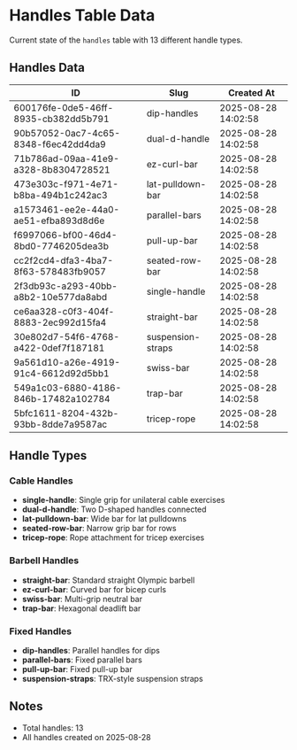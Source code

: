 # Handles Table Data

Current state of the `handles` table with 13 different handle types.

## Handles Data

| ID | Slug | Created At |
|---|---|---|
| 600176fe-0de5-46ff-8935-cb382dd5b791 | dip-handles | 2025-08-28 14:02:58 |
| 90b57052-0ac7-4c65-8348-f6ec42dd4da9 | dual-d-handle | 2025-08-28 14:02:58 |
| 71b786ad-09aa-41e9-a328-8b8304728521 | ez-curl-bar | 2025-08-28 14:02:58 |
| 473e303c-f971-4e71-b8ba-494b1c242ac3 | lat-pulldown-bar | 2025-08-28 14:02:58 |
| a1573461-ee2e-44a0-ae51-efba893d8d6e | parallel-bars | 2025-08-28 14:02:58 |
| f6997066-bf00-46d4-8bd0-7746205dea3b | pull-up-bar | 2025-08-28 14:02:58 |
| cc2f2cd4-dfa3-4ba7-8f63-578483fb9057 | seated-row-bar | 2025-08-28 14:02:58 |
| 2f3db93c-a293-40bb-a8b2-10e577da8abd | single-handle | 2025-08-28 14:02:58 |
| ce6aa328-c0f3-404f-8883-2ec992d15fa4 | straight-bar | 2025-08-28 14:02:58 |
| 30e802d7-54f6-4768-a422-0def7f187181 | suspension-straps | 2025-08-28 14:02:58 |
| 9a561d10-a26e-4919-91c4-6612d92d5bb1 | swiss-bar | 2025-08-28 14:02:58 |
| 549a1c03-6880-4186-846b-17482a102784 | trap-bar | 2025-08-28 14:02:58 |
| 5bfc1611-8204-432b-93bb-8dde7a9587ac | tricep-rope | 2025-08-28 14:02:58 |

## Handle Types

### Cable Handles
- **single-handle**: Single grip for unilateral cable exercises
- **dual-d-handle**: Two D-shaped handles connected
- **lat-pulldown-bar**: Wide bar for lat pulldowns
- **seated-row-bar**: Narrow grip bar for rows
- **tricep-rope**: Rope attachment for tricep exercises

### Barbell Handles  
- **straight-bar**: Standard straight Olympic barbell
- **ez-curl-bar**: Curved bar for bicep curls
- **swiss-bar**: Multi-grip neutral bar
- **trap-bar**: Hexagonal deadlift bar

### Fixed Handles
- **dip-handles**: Parallel handles for dips
- **parallel-bars**: Fixed parallel bars
- **pull-up-bar**: Fixed pull-up bar
- **suspension-straps**: TRX-style suspension straps

## Notes

- Total handles: 13
- All handles created on 2025-08-28